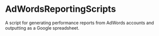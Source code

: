 # AdWordsReportingScripts
A script for generating performance reports from AdWords accounts and outputting as a Google spreadsheet. 
